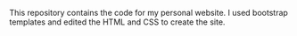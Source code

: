 This repository contains the code for my personal website. I used bootstrap templates and edited the HTML and CSS to create the site. 
